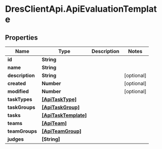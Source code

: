 # DresClientApi.ApiEvaluationTemplate

## Properties

Name | Type | Description | Notes
------------ | ------------- | ------------- | -------------
**id** | **String** |  | 
**name** | **String** |  | 
**description** | **String** |  | [optional] 
**created** | **Number** |  | [optional] 
**modified** | **Number** |  | [optional] 
**taskTypes** | [**[ApiTaskType]**](ApiTaskType.md) |  | 
**taskGroups** | [**[ApiTaskGroup]**](ApiTaskGroup.md) |  | 
**tasks** | [**[ApiTaskTemplate]**](ApiTaskTemplate.md) |  | 
**teams** | [**[ApiTeam]**](ApiTeam.md) |  | 
**teamGroups** | [**[ApiTeamGroup]**](ApiTeamGroup.md) |  | 
**judges** | **[String]** |  | 


